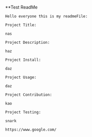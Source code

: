 **Test ReadMe

    Hello everyone this is my readmeFile:

    Project Title:

    nas

    Project Description:

    haz

    Project Install:

    daz

    Project Usage:

    daz

    Project Contribution:

    kao

    Project Testing:

    snark

    https://www.google.com/